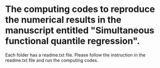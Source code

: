 # The computing codes to reproduce the numerical results in the manuscript entitled "Simultaneous functional quantile regression". 

Each folder has a readme.txt file. Please follow the instruction in the readme.txt file and run the computing codes.
